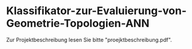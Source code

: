# Klassifikator-zur-Evaluierung-von-Geometrie-Topologien-ANN

Zur Projektbeschreibung lesen Sie bitte "proejktbeschreibung.pdf".
